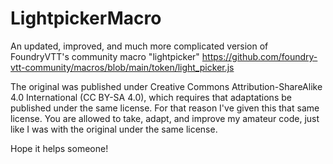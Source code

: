 # LightpickerMacro
An updated, improved, and much more complicated version of FoundryVTT's community macro "lightpicker" https://github.com/foundry-vtt-community/macros/blob/main/token/light_picker.js

The original was published under Creative Commons Attribution-ShareAlike 4.0 International (CC BY-SA 4.0), which requires that adaptations be published under the same license.
For that reason I've given this that same license.
You are allowed to take, adapt, and improve my amateur code, just like I was with the original under the same license.

Hope it helps someone!
